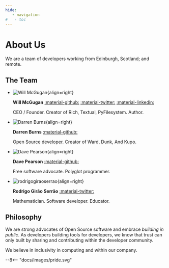 ```yaml
---
hide:
   - navigation
#   - toc
---
```


# About Us

We are a team of developers working from Edinburgh, Scotland; and remote.

## The Team

<div class="grid cards mugshots" markdown>

-   ![Will McGugan](https://github.com/willmcgugan.png){align=right}
    
    **Will McGugan**  [:material-github:](https://github.com/willmcgugan) [:material-twitter:](https://twitter.com/willmcgugan) [:material-linkedin:](https://www.linkedin.com/in/willmcgugan/)
   
    CEO / Founder. Creator of Rich, Textual, PyFilesystem. Author.


-   ![Darren Burns](https://github.com/darrenburns.png){align=right}
   
    **Darren Burns** [:material-github:](https://github.com/darrenburns)

    Open Source developer. Creator of Ward, Dunk, And Kupo. 

-   ![Dave Pearson](https://github.com/davep.png){align=right}
    
    **Dave Pearson** [:material-github:](https://github.com/davep)

    Free software advocate. Polyglot programmer.

-   ![rodrigogiraoserrao](https://github.com/rodrigogiraoserrao.png){align=right}
   
    **Rodrigo Girão Serrão** [:material-twitter:](https://twitter.com/mathsppblog)

    Mathematician. Software developer. Educator. 

</div>



## Philosophy

We are strong advocates of Open Source software and embrace *building in public*. As developers building tools for developers, we know that trust can only built by sharing and contributing within the developer community.

We believe in inclusivity in computing and within our company.


<div>
--8<-- "docs/images/pride.svg"
</div>
